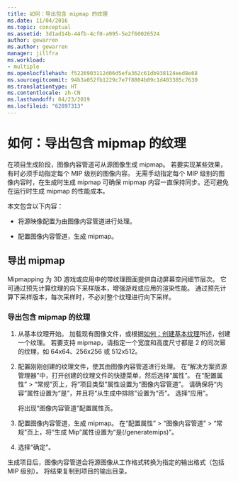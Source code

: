 ```yaml
---
title: 如何：导出包含 mipmap 的纹理
ms.date: 11/04/2016
ms.topic: conceptual
ms.assetid: 3d1ad14b-44fb-4cf0-a995-5e2f60026524
author: gewarren
ms.author: gewarren
manager: jillfra
ms.workload:
- multiple
ms.openlocfilehash: f5226903112d06d5efa362c61db938124eed8e68
ms.sourcegitcommit: 94b3a052fb1229c7e7f8804b09c1d403385c7630
ms.translationtype: HT
ms.contentlocale: zh-CN
ms.lasthandoff: 04/23/2019
ms.locfileid: "62897313"
---
```

# <a name="how-to-export-a-texture-that-contains-mipmaps"></a>如何：导出包含 mipmap 的纹理

在项目生成阶段，图像内容管道可从源图像生成 mipmap。 若要实现某些效果，有时必须手动指定每个 MIP 级别的图像内容。 无需手动指定每个 MIP 级别的图像内容时，在生成时生成 mipmap 可确保 mipmap 内容一直保持同步。还可避免在运行时生成 mipmap 的性能成本。

本文包含以下内容：

- 将源映像配置为由图像内容管道进行处理。

- 配置图像内容管道，生成 mipmap。

## <a name="export-mipmaps"></a>导出 mipmap

Mipmapping 为 3D 游戏或应用中的带纹理图面提供自动屏幕空间细节层次。 它可通过预先计算纹理的向下采样版本，增强游戏或应用的渲染性能。 通过预先计算下采样版本，每次采样时，不必对整个纹理进行向下采样。

### <a name="to-export-a-texture-that-has-mipmaps"></a>导出包含 mipmap 的纹理

1. 从基本纹理开始。 加载现有图像文件，或根据[如何：创建基本纹理](../designers/how-to-create-a-basic-texture.md)所述，创建一个纹理。 若要支持 mipmap，请指定一个宽度和高度尺寸都是 2 的同次幂的纹理，如 64x64、256x256 或 512x512。

2. 配置刚刚创建的纹理文件，使其由图像内容管道进行处理。 在“解决方案资源管理器”中，打开创建的纹理文件的快捷菜单，然后选择“属性”。 在“配置属性” > “常规”页上，将“项目类型”属性设置为“图像内容管道”。 请确保将“内容”属性设置为“是”，并且将“从生成中排除”设置为“否”。 选择“应用”。

   将出现“图像内容管道”配置属性页。

3. 配置图像内容管道，生成 mipmap。 在“配置属性” > “图像内容管道” > “常规”页上，将“生成 Mip”属性设置为“是(/generatemips)”。

4. 选择“确定”。

生成项目后，图像内容管道会将源图像从工作格式转换为指定的输出格式（包括 MIP 级别）。 将结果复制到项目的输出目录。